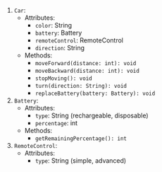 1. `Car`:
   - Attributes:
     - `color`: String
     - `battery`: Battery
     - `remoteControl`: RemoteControl
     - `direction`: String
   - Methods:
     - `moveForward(distance: int): void`
     - `moveBackward(distance: int): void`
     - `stopMoving(): void`
     - `turn(direction: String): void`
     - `replaceBattery(battery: Battery): void`
2. `Battery`:
   - Attributes:
     - `type`: String (rechargeable, disposable)
     - `percentage`: int
   - Methods:
     - `getRemainingPercentage(): int`
3. `RemoteControl`:
   - Attributes:
     - `type`: String (simple, advanced)